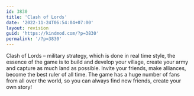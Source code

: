 ```yaml
---
id: 3830
title: 'Clash of Lords'
date: '2022-11-24T06:54:04+07:00'
layout: revision
guid: 'https://kindmod.com/?p=3830'
permalink: '/?p=3830'
---
```


Clash of Lords – military strategy, which is done in real time style, the essence of the game is to build and develop your village, create your army and capture as much land as possible. Invite your friends, make alliances, become the best ruler of all time. The game has a huge number of fans from all over the world, so you can always find new friends, create your own story!